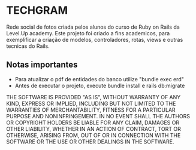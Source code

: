 # TECHGRAM
Rede social de fotos criada pelos alunos do curso de Ruby on Rails da Level.Up academy.
Este projeto foi criado a fins academicos, para exemplificar a criação de modelos, controladores, rotas, views e outras tecnicas do Rails.

## Notas importantes
* Para atualizar o pdf de entidades do banco utilize "bundle exec erd"
* Antes de executar o projeto, execute bundle install e rails db:migrate

THE SOFTWARE IS PROVIDED "AS IS", WITHOUT WARRANTY OF ANY KIND, EXPRESS OR IMPLIED, INCLUDING BUT NOT LIMITED TO THE WARRANTIES OF MERCHANTABILITY, FITNESS FOR A PARTICULAR PURPOSE AND NONINFRINGEMENT. IN NO EVENT SHALL THE AUTHORS OR COPYRIGHT HOLDERS BE LIABLE FOR ANY CLAIM, DAMAGES OR OTHER LIABILITY, WHETHER IN AN ACTION OF CONTRACT, TORT OR OTHERWISE, ARISING FROM, OUT OF OR IN CONNECTION WITH THE SOFTWARE OR THE USE OR OTHER DEALINGS IN THE SOFTWARE.
